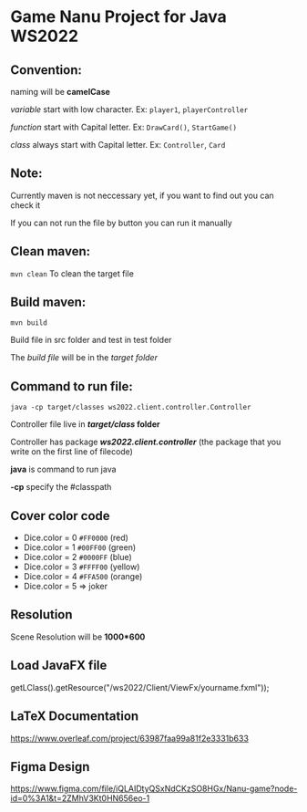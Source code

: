 # Game Nanu Project for Java WS2022

## Convention:

naming will be **camelCase**

_variable_ start with low character. Ex: `player1`, `playerController`

_function_ start with Capital letter. Ex: `DrawCard()`, `StartGame()`

_class_ always start with Capital letter. Ex: `Controller`, `Card`

## Note:

Currently maven is not neccessary yet, if you want to find out you can check it

If you can not run the file by button you can run it manually

## Clean maven:

`mvn clean`
To clean the target file

## Build maven:

`mvn build`

Build file in src folder and test in test folder

The _build file_ will be in the _target folder_

## Command to run file:

`java -cp target/classes ws2022.client.controller.Controller`

Controller file live in **_target/class_ folder**

Controller has package **_ws2022.client.controller_** (the package that you write on the first line of filecode)

**java** is command to run java

**-cp** specify the #classpath

## Cover color code

- Dice.color = 0 `#FF0000` (red)
- Dice.color = 1 `#00FF00` (green)
- Dice.color = 2 `#0000FF` (blue)
- Dice.color = 3 `#FFFF00` (yellow)
- Dice.color = 4 `#FFA500` (orange)
- Dice.color = 5 => joker

## Resolution

Scene Resolution will be **1000\*600**

## Load JavaFX file

getLClass().getResource("/ws2022/Client/ViewFx/yourname.fxml"));

## LaTeX Documentation

https://www.overleaf.com/project/63987faa99a81f2e3331b633

## Figma Design

https://www.figma.com/file/iQLAIDtyQSxNdCKzSO8HGx/Nanu-game?node-id=0%3A1&t=2ZMhV3Kt0HN656eo-1
